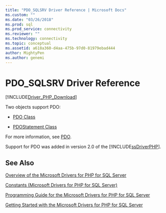 ```yaml
---
title: "PDO_SQLSRV Driver Reference | Microsoft Docs"
ms.custom: ""
ms.date: "03/26/2018"
ms.prod: sql
ms.prod_service: connectivity
ms.reviewer: ""
ms.technology: connectivity
ms.topic: conceptual
ms.assetid: a618a360-d4aa-475b-97d0-81979ebad444
author: MightyPen
ms.author: genemi
---
```

# PDO_SQLSRV Driver Reference
[!INCLUDE[Driver_PHP_Download](../../includes/driver_php_download.md)]

Two objects support PDO:  
  
-   [PDO Class](../../connect/php/pdo-class.md)  
  
-   [PDOStatement Class](../../connect/php/pdostatement-class.md)  
  
For more information, see [PDO](https://php.net/manual/book.pdo.php).  
  
Support for PDO was added in version 2.0 of the [!INCLUDE[ssDriverPHP](../../includes/ssdriverphp_md.md)].  
  
## See Also  
[Overview of the Microsoft Drivers for PHP for SQL Server](../../connect/php/overview-of-the-php-sql-driver.md)

[Constants &#40;Microsoft Drivers for PHP for SQL Server&#41;](../../connect/php/constants-microsoft-drivers-for-php-for-sql-server.md)

[Programming Guide for the Microsoft Drivers for PHP for SQL Server](../../connect/php/programming-guide-for-php-sql-driver.md)

[Getting Started with the Microsoft Drivers for PHP for SQL Server](../../connect/php/getting-started-with-the-php-sql-driver.md)

